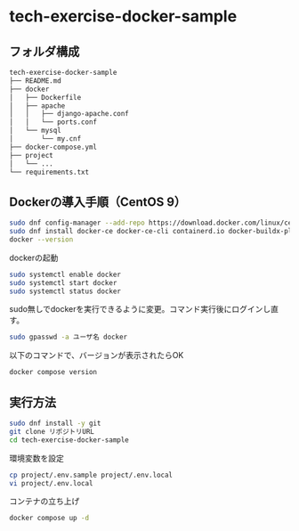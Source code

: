 # tech-exercise-docker-sample

## フォルダ構成

```bash
tech-exercise-docker-sample
├── README.md
├── docker
│   ├── Dockerfile
│   ├── apache
│   │   ├── django-apache.conf
│   │   └── ports.conf
│   └── mysql
│       └── my.cnf
├── docker-compose.yml
├── project
│   └── ...
└── requirements.txt
```

## Dockerの導入手順（CentOS 9）

```bash
sudo dnf config-manager --add-repo https://download.docker.com/linux/centos/docker-ce.repo
sudo dnf install docker-ce docker-ce-cli containerd.io docker-buildx-plugin docker-compose-plugin
docker --version
```

dockerの起動

```bash
sudo systemctl enable docker
sudo systemctl start docker
sudo systemctl status docker
```

sudo無しでdockerを実行できるように変更。コマンド実行後にログインし直す。

```bash
sudo gpasswd -a ユーザ名 docker
```

以下のコマンドで、バージョンが表示されたらOK

```bash
docker compose version
```

## 実行方法

```bash
sudo dnf install -y git
git clone リポジトリURL
cd tech-exercise-docker-sample
```

環境変数を設定

```bash
cp project/.env.sample project/.env.local
vi project/.env.local
```

コンテナの立ち上げ

```bash
docker compose up -d
```
